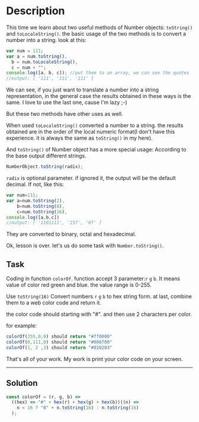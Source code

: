 # Description

This time we learn about two useful methods of Number objects: `toString()` and `toLocaleString()`. the basic usage of the two methods is to convert a number into a string. look at this:

```js
var num = 111;
var a = num.toString(),
  b = num.toLocaleString(),
  c = num + "";
console.log([a, b, c]); //put them to an array, we can see the quotes
//output: [ '111', '111', '111' ]
```

We can see, if you just want to translate a number into a string representation, in the general case the results obtained in these ways is the same. I love to use the last one, cause I'm lazy ;-)

But these two methods have other uses as well.

When used `toLocaleString()` converted a number to a string. the results obtained are in the order of the local numeric format(I don't have this experience. it is always the same as `toString()` in my here).

And `toString()` of Number object has a more special usage: According to the base output different strings.

```js
NumberObject.toString(radix);
```

`radix` is optional parameter. if ignored it, the output will be the default decimal. If not, like this:

```js
var num=111;
var a=num.toString(2),
    b=num.toString(8),
    c=num.toString(16),
console.log([a,b,c])
//output: [ '1101111', '157', '6f' ]
```

They are converted to binary, octal and hexadecimal.

Ok, lesson is over. let's us do some task with `Number.toString()`.

## Task

Coding in function `colorOf`. function accept 3 parameter:`r` `g` `b`. It means value of color red green and blue. the value range is 0-255.

Use `toString(16)` Convert numbers `r` `g` `b` to hex string form. at last, combine them to a web color code and return it.

the color code should starting with "#". and then use 2 characters per color.

for example:

```js
colorOf(255,0,0) should return "#ff0000"
colorOf(0,111,0) should return "#006f00"
colorOf(1, 2 ,3) should return "#010203"
```

That's all of your work. My work is print your color code on your screen.

---

## Solution

```js
const colorOf = (r, g, b) =>
  ((hex) => "#" + hex(r) + hex(g) + hex(b))((n) =>
    n < 16 ? "0" + n.toString(16) : n.toString(16)
  );
```

